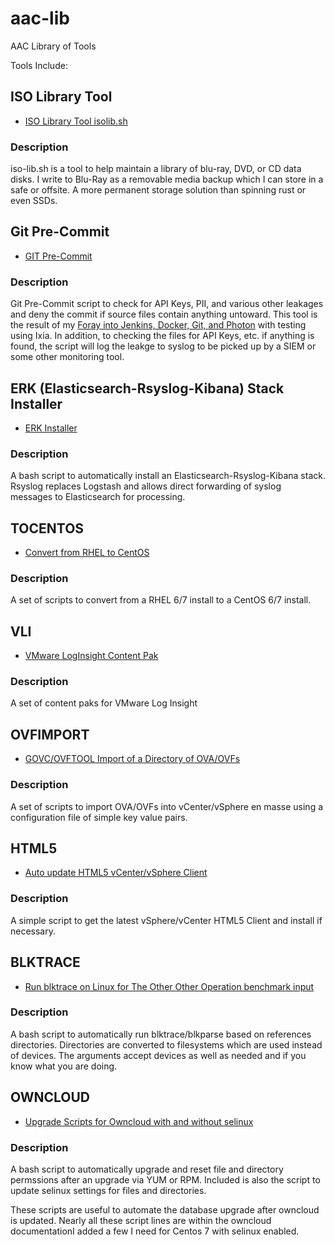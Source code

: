 # aac-lib
AAC Library of Tools

Tools Include:

## ISO Library Tool

- <a href=https://github.com/Texiwill/aac-lib/tree/master/isolib>ISO Library Tool isolib.sh</a>

### Description
iso-lib.sh is a tool to help maintain a library of blu-ray, DVD, or CD
data disks. I write to Blu-Ray as a removable media backup which I can
store in a safe or offsite. A more permanent storage solution than
spinning rust or even SSDs.

## Git Pre-Commit

- <a href=https://github.com/Texiwill/aac-lib/tree/master/hooks>GIT Pre-Commit</a>

### Description
Git Pre-Commit script to check for API Keys, PII, and various other
leakages and deny the commit if source files contain anything untoward.
This tool is the result of my [Foray into Jenkins, Docker, Git, and
Photon](http://www.astroarch.com/?s=foray) with testing using Ixia. In
addition, to checking the files for API Keys, etc. if anything is found,
the script will log the leakge to syslog to be picked up by a SIEM or
some other monitoring tool.

## ERK (Elasticsearch-Rsyslog-Kibana) Stack Installer

- <a href=https://github.com/Texiwill/aac-lib/tree/master/erk>ERK Installer</a>

### Description
A bash script to automatically install an Elasticsearch-Rsyslog-Kibana stack. Rsyslog replaces Logstash and allows direct forwarding of syslog messages to Elasticsearch for processing.

## TOCENTOS

- <a href=https://github.com/Texiwill/aac-lib/tree/master/tocentos>Convert from RHEL to CentOS</a>

### Description
A set of scripts to convert from a RHEL 6/7 install to a CentOS 6/7 install.

## VLI

- <a href=https://github.com/Texiwill/aac-lib/tree/master/vli>VMware LogInsight Content Pak</a>

### Description
A set of content paks for VMware Log Insight

## OVFIMPORT

- <a href=https://github.com/Texiwill/aac-lib/tree/master/ovfimport>GOVC/OVFTOOL Import of a Directory of OVA/OVFs</a>

### Description
A set of scripts to import OVA/OVFs into vCenter/vSphere en masse using
a configuration file of simple key value pairs.

## HTML5

- <a href=https://github.com/Texiwill/aac-lib/tree/master/html5>Auto update HTML5 vCenter/vSphere Client</a>

### Description
A simple script to get the latest vSphere/vCenter HTML5 Client and install if necessary.

## BLKTRACE

- <a href=https://github.com/Texiwill/aac-lib/tree/master/blktrace>Run blktrace on Linux for The Other Other Operation benchmark input</a>

### Description
A bash script to automatically run blktrace/blkparse based on references
directories. Directories are converted to filesystems which are used
instead of devices. The arguments accept devices as well as needed and
if you know what you are doing.

## OWNCLOUD

- <a href=https://github.com/Texiwill/aac-lib/tree/master/owncloud>Upgrade Scripts for Owncloud with and without selinux</a>

### Description
A bash script to automatically upgrade and reset file and directory
permssions after an upgrade via YUM or RPM. Included is also
the script to update selinux settings for files and directories.

These scripts are useful to automate the database upgrade after owncloud
is updated. Nearly all these script lines are within the owncloud
documentationI added a few I need for Centos 7 with selinux enabled.
